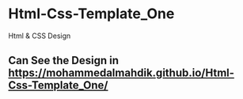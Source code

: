 # Html-Css-Template_One
Html &amp; CSS Design
## Can See the Design in https://mohammedalmahdik.github.io/Html-Css-Template_One/

